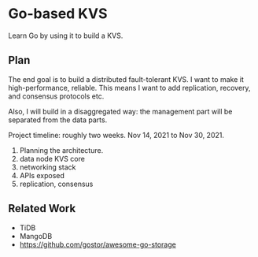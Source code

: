 # Go-based KVS

Learn Go by using it to build a KVS.

## Plan

The end goal is to build a distributed fault-tolerant KVS.
I want to make it high-performance, reliable.
This means I want to add replication, recovery, and consensus protocols etc.

Also, I will build in a disaggregated way: the management part will be separated from the data parts.

Project timeline: roughly two weeks.
Nov 14, 2021 to Nov 30, 2021. 

1. Planning the architecture.
2. data node KVS core
3. networking stack
4. APIs exposed
5. replication, consensus

## Related Work

- TiDB
- MangoDB
- https://github.com/gostor/awesome-go-storage
